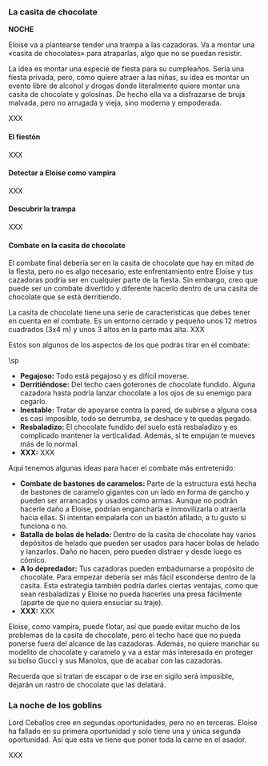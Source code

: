 ### La casita de chocolate

__NOCHE__

Eloise va a plantearse tender una trampa a las cazadoras. Va a montar una «casita de chocolates» para atraparlas, algo que no se puedan resistir.

La idea es montar una especie de fiesta para su cumpleaños. Sería una fiesta privada, pero, como quiere atraer a las niñas, su idea es montar un evento libre de alcohol y drogas donde literalmente quiere montar una casita de chocolate y golosinas. De hecho ella va a disfrazarse de bruja malvada, pero no arrugada y vieja, sino moderna y empoderada.

XXX

#### El fiestón

XXX

#### Detectar a Eloise como vampira

XXX

#### Descubrir la trampa

XXX

#### Combate en la casita de chocolate

El combate final debería ser en la casita de chocolate que hay en mitad de la fiesta, pero no es algo necesario, este enfrentamiento entre Eloise y tus cazadoras podría ser en cualquier parte de la fiesta. Sin embargo, creo que puede ser un combate divertido y diferente hacerlo dentro de una casita de chocolate que se está derritiendo.  

La casita de chocolate tiene una serie de características que debes tener en cuenta en el combate. Es un entorno cerrado y pequeño unos 12 metros cuadrados (3x4 m) y unos 3 altos en la parte más alta. XXX

Estos son algunos de los aspectos de los que podrás tirar en el combate:

\sp

* **Pegajoso:** Todo está pegajoso y es difícil moverse.
* **Derritiéndose:** Del techo caen goterones de chocolate fundido. Alguna cazadora hasta podría lanzar chocolate a los ojos de su enemigo para cegarlo.
* **Inestable:** Tratar de apoyarse contra la pared, de subirse a alguna cosa es casi imposible, todo se derrumba, se deshace y te quedas pegado.
* **Resbaladizo:** El chocolate fundido del suelo está resbaladizo y es complicado mantener la verticalidad. Además, si te empujan te mueves más de lo normal.
* **XXX:** XXX

Aquí tenemos algunas ideas para hacer el combate más entretenido:

* **Combate de bastones de caramelos:** Parte de la estructura está hecha de bastones de caramelo gigantes con un lado en forma de gancho y pueden ser arrancados y usados como armas. Aunque no podrán hacerle daño a Eloise, podrían engancharla e inmovilizarla o atraerla hacia ellas. Si intentan empalarla con un bastón afilado, a tu gusto si funciona o no.
* **Batalla de bolas de helado:** Dentro de la casita de chocolate hay varios depósitos de helado que pueden ser usados para hacer bolas de helado y lanzarlos. Daño no hacen, pero pueden distraer y desde luego es cómico.
* **A lo depredador:** Tus cazadoras pueden embadurnarse a propósito de chocolate. Para empezar debería ser más fácil esconderse dentro de la casita. Esta estrategia también podría darles ciertas ventajas, como que sean resbaladizas y Eloise no pueda hacerles una presa fácilmente (aparte de que no quiera ensuciar su traje).
* **XXX:** XXX

Eloise, como vampira, puede flotar, así que puede evitar mucho de los problemas de la casita de chocolate, pero el techo hace que no pueda ponerse fuera del alcance de las cazadoras. Además, no quiere manchar su modelito de chocolate y caramelo y va a estar más interesada en proteger su bolso Gucci y sus Manolos, que de acabar con las cazadoras.

Recuerda que si tratan de escapar o de irse en sigilo será imposible, dejarán un rastro de chocolate que las delatará.

### La noche de los goblins

Lord Ceballos cree en segundas oportunidades, pero no en terceras. Eloise ha fallado en su primera oportunidad y solo tiene una y única segunda oportunidad. Así que esta ve tiene que poner toda la carne en el asador.

XXX